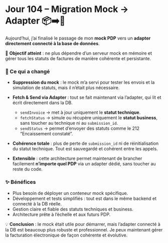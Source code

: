 # Jour 104 – Migration Mock → Adapter 📦➡️🔌

Aujourd’hui, j’ai finalisé le passage de mon **mock PDP** vers un **adapter directement connecté à la base de données**.

🚀 **Objectif atteint** : ne plus dépendre d’un serveur mock en mémoire et gérer tous les statuts de factures de manière cohérente et persistante.

### 🔹 Ce qui a changé

* **Suppression du mock** : le mock m’a servi pour tester les envois et la simulation de statuts, mais il n’était plus nécessaire.
* **Fetch & Send via Adapter** : tout se fait maintenant via l’adapter, qui lit et écrit directement dans la DB.

  * `sendInvoice` → met à jour uniquement le **statut technique**.
  * `fetchStatus` → simule ou récupère uniquement le **statut business**, sans toucher au technique ni au `submission_id`.
  * `sendStatus` → permet d’envoyer des statuts comme le 212 “Encaissement constaté”.
* **Cohérence totale** : plus de perte de `submission_id` ni de réinitialisation du statut technique. Tout est sauvegardé et cohérent entre les appels.
* **Extensible** : cette architecture permet maintenant de brancher facilement **n’importe quel PDP** via un adapter dédié, sans toucher au reste du code.

### ✨ Bénéfices

* Plus besoin de déployer un conteneur mock spécifique.
* Développement et tests simplifiés : tout est dans le même backend et connecté à la DB réelle.
* Gestion claire et fiable des statuts techniques et business.
* Architecture prête à l’échelle et aux futurs PDP.

💡 **Conclusion** : le mock était utile pour démarrer, mais l’adapter connecté à la DB est beaucoup plus robuste et professionnel. Je peux maintenant gérer la facturation électronique de façon cohérente et évolutive.
